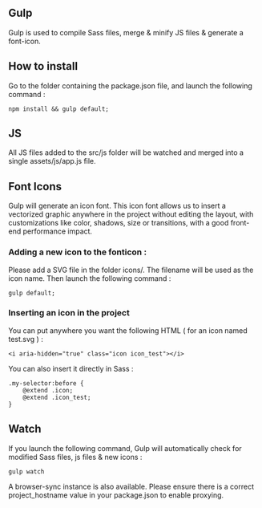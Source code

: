 ## Gulp

Gulp is used to compile Sass files, merge & minify JS files & generate a font-icon.

## How to install

Go to the folder containing the package.json file, and launch the following command :

`npm install && gulp default;`

## JS

All JS files added to the src/js folder will be watched and merged into a single assets/js/app.js file.

## Font Icons

Gulp will generate an icon font. This icon font allows us to insert a vectorized graphic anywhere in the project without editing the layout, with customizations like color, shadows, size or transitions, with a good front-end performance impact.

### Adding a new icon to the fonticon :

Please add a SVG file in the folder icons/. The filename will be used as the icon name. Then launch the following command :

`gulp default;`

### Inserting an icon in the project

You can put anywhere you want the following HTML ( for an icon named test.svg ) :

`<i aria-hidden="true" class="icon icon_test"></i>`

You can also insert it directly in Sass :

```
.my-selector:before {
    @extend .icon;
    @extend .icon_test;
}
 ```

## Watch

If you launch the following command, Gulp will automatically check for modified Sass files, js files & new icons :

`gulp watch`

A browser-sync instance is also available. Please ensure there is a correct project_hostname value in your package.json to enable proxying.
